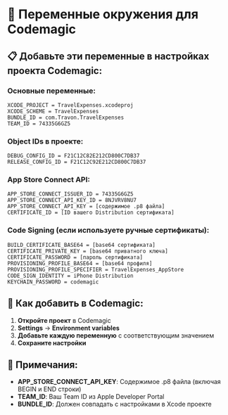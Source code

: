 # 🔧 Переменные окружения для Codemagic

## 📋 Добавьте эти переменные в настройках проекта Codemagic:

### Основные переменные:
```
XCODE_PROJECT = TravelExpenses.xcodeproj
XCODE_SCHEME = TravelExpenses
BUNDLE_ID = com.Travon.TravelExpenses
TEAM_ID = 74335G6GZ5
```

### Object IDs в проекте:
```
DEBUG_CONFIG_ID = F21C12C82E212CD800C7DB37
RELEASE_CONFIG_ID = F21C12C92E212CD800C7DB37
```

### App Store Connect API:
```
APP_STORE_CONNECT_ISSUER_ID = 74335G6GZ5
APP_STORE_CONNECT_API_KEY_ID = 8NJVRV8NU7
APP_STORE_CONNECT_API_KEY = [содержимое .p8 файла]
CERTIFICATE_ID = [ID вашего Distribution сертификата]
```

### Code Signing (если используете ручные сертификаты):
```
BUILD_CERTIFICATE_BASE64 = [base64 сертификата]
CERTIFICATE_PRIVATE_KEY = [base64 приватного ключа]
CERTIFICATE_PASSWORD = [пароль сертификата]
PROVISIONING_PROFILE_BASE64 = [base64 профиля]
PROVISIONING_PROFILE_SPECIFIER = TravelExpenses_AppStore
CODE_SIGN_IDENTITY = iPhone Distribution
KEYCHAIN_PASSWORD = codemagic
```

## 🚀 Как добавить в Codemagic:

1. **Откройте проект** в Codemagic
2. **Settings** → **Environment variables**
3. **Добавьте каждую переменную** с соответствующим значением
4. **Сохраните настройки**

## 📝 Примечания:

- **APP_STORE_CONNECT_API_KEY**: Содержимое .p8 файла (включая BEGIN и END строки)
- **TEAM_ID**: Ваш Team ID из Apple Developer Portal
- **BUNDLE_ID**: Должен совпадать с настройками в Xcode проекте 